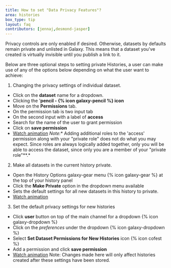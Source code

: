 ```yaml
---
title: How to set "Data Privacy Features"? 
area: histories
box_type: tip
layout: faq
contributors: [jennaj,desmond-jasper]
---
```


Privacy controls are only enabled if desired. Otherwise, datasets by defaults remain private and unlisted in Galaxy. This means that a dataset you've created is virtually invisible until you publish a link to it.

Below are three optional steps to setting private Histories, a user can make use of any of the options below depending on what the user want to achieve:

1. Changing the privacy settings of individual dataset.
- Click on the **dataset** name for a dropdown.
- Clicking the '**pencil - {% icon galaxy-pencil %} icon**
- Move on the **Permissions** tab.
- On the permission tab is two input tab
- On the second input with a label of **access** 
- Search for the name of the user to grant permission
- Click on **save permission** 
- [Watch animation](https://galaxyproject.org/learn/privacy-features/set-perm.gif)
*Note:** Adding additional roles to the 'access' permission along with your "private role" does not do what you may expect. Since roles are always logically added together, only you will be able to access the dataset, since only you are a member of your "private role"**.*

2. Make all datasets in the current history private.
- Open the History Options galaxy-gear menu {% icon galaxy-gear %} at the top of your history panel
- Click the **Make Private** option in the dropdown menu available 
- Sets the default settings for all new datasets in this history to private.
- [Watch animation](https://galaxyproject.org/learn/privacy-features/this-hist-priv-perm.gif)

3. Set the default privacy settings for new histories
- Click **user** button on top of the main channel for a dropdown {% icon galaxy-dropdown %} 
- Click on the *preferences* under the dropdown {% icon galaxy-dropdown %}
- Select **Set Dataset Permissions for New Histories** icon {% icon cofest %}
- Add a permission and click **save permission** 
- [Watch animation](https://galaxyproject.org/learn/privacy-features/new-hist-perm.gif)
Note: Changes made here will only affect histories created after these settings have been stored.
